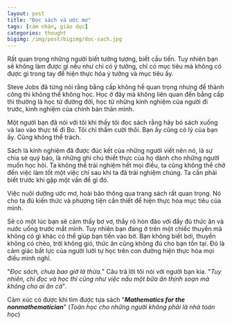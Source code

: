 ```yaml
---
layout: post
title: "Đọc sách và ước mơ"
tags: [cảm nhận, giáo dục]
categories: thought
bigimg: /img/post/bigimg/doc-sach.jpg
---
```


Rất quan trọng những người biết tưởng tượng, biết cầu tiến. Tuy nhiên bạn sẽ không làm được gì nếu như chỉ có ý tưởng, chỉ có mục tiêu mà không có được gì trong tay để hiện thực hóa ý tưởng và mục tiêu ấy.

Steve Jobs đã từng nói rằng bằng cấp không hề quan trọng nhưng để thành công thì không thể không học. Học ở đây mà không liên quan đến bằng cấp thì thường là học từ đường đời, học từ những kinh nghiệm của người đi trước, kinh nghiệm của chính bản thân mình.

Một người bạn đã nói với tôi khi thấy tôi đọc sách rằng hãy bỏ sách xuống và lao vào thực tế đi Bo. Tôi chỉ thầm cười thôi. Bạn ấy cũng có lý của bạn ấy. Cũng không thể trách.

Sách là kinh nghiệm đã được đúc kết của những người viết nên nó, là sự chia sẻ quý báo, là những ghi chú thiết thực của họ dành cho những người muốn học hỏi. Ta không thể trải nghiệm hết mọi điều, ta cũng không thể chờ đến việc làm tốt một việc chỉ sau khi ta đã trải nghiệm chúng. Ta cần phải biết trước khi gặp một vấn đề gì đó.

Việc nuôi dưỡng ước mơ, hoài bão thông qua trang sách rất quan trọng. Nó cho ta đủ kiến thức và phương tiện cần thiết để hiện thực hóa mục tiêu của mình.

Sẽ có một lúc bạn sẽ cảm thấy bơ vơ, thấy rõ hòn đảo với đầy đủ thức ăn và nước uống trước mắt mình. Tuy nhiên bạn đang ở trên một chiếc thuyền mà không có gì khác có thể giúp bạn tiến vào bờ. Bạn không biết bơi, thuyền không có chèo, trời không gió, thức ăn cũng không đủ cho bạn tồn tại. Đó là cảm giác bất lực của người lười tự học trên con đường hiện thực hóa mọi điều mình nghĩ.

"*Đọc sách, chưa bao giờ là thừa.*" Câu trả lời tôi nói với người bạn kia. "*Tuy nhiên, chỉ đọc và học thì cũng như việc nấu một bữa ăn thịnh soạn mà không cho ai ăn cả*".

Cảm xúc có được khi tìm được tựa sách "***Mathematics for the nonmathematician***" (*Toán học cho những người không phải là nhà toán học*)